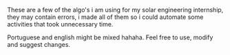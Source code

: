 These are a few of the algo's i am using for my solar engineering internship, they may contain errors, i made all of them so i could automate some activities that took unnecessary time.

Portuguese and english might be mixed hahaha. Feel free to use, modify and suggest changes.
